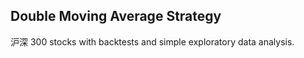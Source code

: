 ## Double Moving Average Strategy 

沪深 300 stocks with backtests and simple exploratory data analysis.

